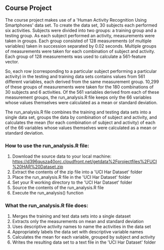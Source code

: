 Course Project
--------------

The course project makes use of a 'Human Activity Recognition Using Smartphones' data set. To create the data set, 30 subjects each performed six activities. Subjects were divided into two groups: a training group and a testing group. As each subject performed an activity, measurements were taken in groups. Each group consisted of 128 measurements (of multiple variables) taken in succession separated by 0.02 seconds. Multiple groups of measurements were taken for each combination of subject and activity. Each group of 128 measurements was used to calculate a 561-feature vector. 

So, each row (corresponding to a particular subject performing a particular activity) in the testing and training data sets contains values from 561 different variables, each derived from the same measurement group. 10,299 of these groups of measurements were taken for the 180 combinations of 30 subjects and 6 activities. Of the 561 variables derived from each of these measurement groups, the run_analysis.R file keeps only the 66 variables whose values themselves were calculated as a mean or standard deviation.

The run_analysis.R file combines the training and testing data sets into a single data set, groups the data by combination of subject and activity, and calculates the mean (for each combination of subject and activity) of each of the 66 variables whose values themselves were calculated as a mean or standard deviation.

### How to use the run_analysis.R file:

1. Download the source data to your local machine: https://d396qusza40orc.cloudfront.net/getdata%2Fprojectfiles%2FUCI%20HAR%20Dataset.zip
2. Extract the contents of the zip file into a 'UCI Har Dataset' folder
3. Place the run_analysis.R file in the 'UCI Har Dataset' folder
4. Set your R working directory to the 'UCI Har Dataset' folder
5. Source the contents of the run_analysis.R file
6. Execute the run_analysis() function

### What the run_analysis.R file does:

1. Merges the training and test data sets into a single dataset
2. Extracts only the measurements on mean and standard deviation
3. Uses descriptive activity names to name the activities in the data set
4. Appropriately labels the data set with descriptive variable names
5. Calculates the mean for each variable, grouped by subject and activity
6. Writes the resulting data set to a text file in the 'UCI Har Dataset' folder
